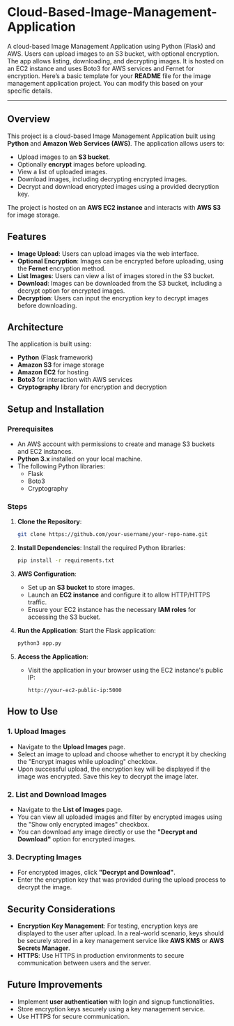 # Cloud-Based-Image-Management-Application
A cloud-based Image Management Application using Python (Flask) and AWS. Users can upload images to an S3 bucket, with optional encryption. The app allows listing, downloading, and decrypting images. It is hosted on an EC2 instance and uses Boto3 for AWS services and Fernet for encryption.
Here’s a basic template for your **README** file for the image management application project. You can modify this based on your specific details.

---
## Overview
This project is a cloud-based Image Management Application built using **Python** and **Amazon Web Services (AWS)**. The application allows users to:
- Upload images to an **S3 bucket**.
- Optionally **encrypt** images before uploading.
- View a list of uploaded images.
- Download images, including decrypting encrypted images.
- Decrypt and download encrypted images using a provided decryption key.

The project is hosted on an **AWS EC2 instance** and interacts with **AWS S3** for image storage.

## Features
- **Image Upload**: Users can upload images via the web interface.
- **Optional Encryption**: Images can be encrypted before uploading, using the **Fernet** encryption method.
- **List Images**: Users can view a list of images stored in the S3 bucket.
- **Download**: Images can be downloaded from the S3 bucket, including a decrypt option for encrypted images.
- **Decryption**: Users can input the encryption key to decrypt images before downloading.

## Architecture
The application is built using:
- **Python** (Flask framework)
- **Amazon S3** for image storage
- **Amazon EC2** for hosting
- **Boto3** for interaction with AWS services
- **Cryptography** library for encryption and decryption

## Setup and Installation

### Prerequisites
- An AWS account with permissions to create and manage S3 buckets and EC2 instances.
- **Python 3.x** installed on your local machine.
- The following Python libraries:
  - Flask
  - Boto3
  - Cryptography

### Steps

1. **Clone the Repository**:
   ```bash
   git clone https://github.com/your-username/your-repo-name.git
   ```

2. **Install Dependencies**:
   Install the required Python libraries:
   ```bash
   pip install -r requirements.txt
   ```

3. **AWS Configuration**:
   - Set up an **S3 bucket** to store images.
   - Launch an **EC2 instance** and configure it to allow HTTP/HTTPS traffic.
   - Ensure your EC2 instance has the necessary **IAM roles** for accessing the S3 bucket.

4. **Run the Application**:
   Start the Flask application:
   ```bash
   python3 app.py
   ```

5. **Access the Application**:
   - Visit the application in your browser using the EC2 instance's public IP:
     ```
     http://your-ec2-public-ip:5000
     ```

## How to Use

### 1. Upload Images
- Navigate to the **Upload Images** page.
- Select an image to upload and choose whether to encrypt it by checking the "Encrypt images while uploading" checkbox.
- Upon successful upload, the encryption key will be displayed if the image was encrypted. Save this key to decrypt the image later.

### 2. List and Download Images
- Navigate to the **List of Images** page.
- You can view all uploaded images and filter by encrypted images using the "Show only encrypted images" checkbox.
- You can download any image directly or use the **"Decrypt and Download"** option for encrypted images.

### 3. Decrypting Images
- For encrypted images, click **"Decrypt and Download"**.
- Enter the encryption key that was provided during the upload process to decrypt the image.

## Security Considerations
- **Encryption Key Management**: For testing, encryption keys are displayed to the user after upload. In a real-world scenario, keys should be securely stored in a key management service like **AWS KMS** or **AWS Secrets Manager**.
- **HTTPS**: Use HTTPS in production environments to secure communication between users and the server.

## Future Improvements
- Implement **user authentication** with login and signup functionalities.
- Store encryption keys securely using a key management service.
- Use HTTPS for secure communication.
